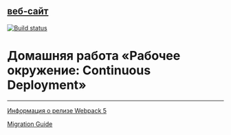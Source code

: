 ## [веб-сайт](https://a-naraikin.github.io/netology_ahj-homeworks_env_continuous-deployment/) 

[![Build status](https://ci.appveyor.com/api/projects/status/54h58o468vyip694?svg=true)](https://ci.appveyor.com/project/a-naraikin/netology-ahj-homeworks-env-continuous-deployment) 

# Домашняя работа «Рабочее окружение: Continuous Deployment»

***

[Информация о релизе Webpack 5](https://webpack.js.org/blog/2020-10-10-webpack-5-release/)

[Migration Guide](https://webpack.js.org/migrate/5/)
